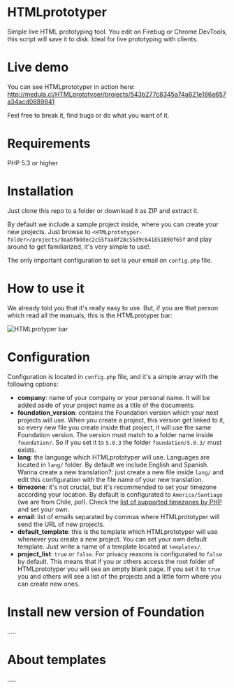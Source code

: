 HTMLprototyper
==============

Simple live HTML prototyping tool. You edit on Firebug or Chrome DevTools, this script will save it to disk. Ideal for live prototyping with clients.

Live demo
=

You can see HTMLprototyper in action here: http://medula.cl/HTMLprototyper/projects/543b277c8345a74a821e186a657a34acd0889841

Feel free to break it, find bugs or do what you want of it.


Requirements
=

PHP 5.3 or higher

Installation
=

Just clone this repo to a folder or download it as ZIP and extract it.

By default we include a sample project inside, where you can create your new projects. Just browse to `<HTMLprototyper-folder>/projects/9aa6fb0dec2c55faa8f28c55d9c641851898f65f` and play around to get familiarized, it's very simple to use!.

The only important configuration to set is your email on `config.php` file.

How to use it
=

We already told you that it's really easy to use. But, if you are that person which read all the manuals, this is the HTMLprotyper bar:

![HTMLprotyper bar](http://medula.cl/HTMLprototyper/HTMLprototyper-bar.png "HTMLprotyper bar")

Configuration
=

Configuration is located in `config.php` file, and it's a simple array with the following options:

+ **company**: name of your company or your personal name. It will be added aside of your project name as a title of the documents.
+ **foundation_version**: contains the Foundation version which your next projects will use. When you create a project, this version get linked to it, so every new file you create inside that project, it will use the same Foundation version. The version must match to a folder name inside `foundation/`. So if you set it to `5.0.3` the folder `foundation/5.0.3/` must exists.
+ **lang**: the language which HTMLprototyper will use. Languages are located in `lang/` folder. By default we include English and Spanish. Wanna create a new translation?: just create a new file inside `lang/` and edit this configuration with the file name of your new translation.
+ **timezone**: it's not crucial, but it's recommended to set your timezone according your location. By default is configurated to `America/Santiago` (we are from Chile, *po*!). Check the [list of supported timezones by PHP](http://cl1.php.net/timezones) and set your own.
+ **email**: list of emails separated by commas where HTMLprototyper will send the URL of new projects.
+ **default_template**: this is the template which HTMLprototyper will use whenever you create a new project. You can set your own default template. Just write a name of a template located at `templates/`.
+ **project_list**: `true` or `false`. For privacy reasons is configurated to `false` by default. This means that if you or others access the root folder of HTMLprototyper you will see an empty blank page. If you set it to `true` you and others will see a list of the projects and a little form where you can create new ones.

Install new version of Foundation
=

.....

About templates
=

.....
